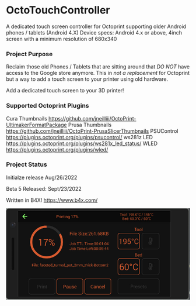 # OctoTouchController
A dedicated touch screen controller for Octoprint supporting older Android phones / tablets (Android 4.X) 
Device specs: Android 4.x or above, 4inch screen with a minimum resolution of 680x340

### Project Purpose
Reclaim those old Phones / Tablets that are sitting around that *DO NOT* have access to the Google store anymore. 
This in *not a replacement* for Octoprint but a way to add a touch screen to your printer using old hardware.

Add a dedicated touch screen to your 3D printer!

### Supported Octoprint Plugins
Cura Thumbnails		https://github.com/jneilliii/OctoPrint-UltimakerFormatPackage
Prusa Thumbnails	https://github.com/jneilliii/OctoPrint-PrusaSlicerThumbnails
PSUControl			https://plugins.octoprint.org/plugins/psucontrol/
ws281z LED			https://plugins.octoprint.org/plugins/ws281x_led_status/
WLED				https://plugins.octoprint.org/plugins/wled/

### Project Status
Initialze release Aug/26/2022

Beta 5 Released: Sept/23/2022

Written in B4X! https://www.b4x.com/

![](./github_pics/printing.jpg?raw=true "Printing")  
